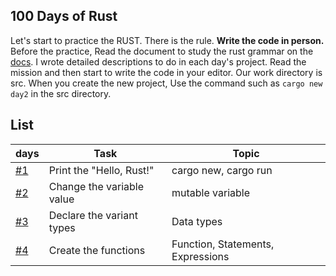 ## 100 Days of Rust

Let's start to practice the RUST. There is the rule. **Write the code in person.** Before the practice, Read the document to study the rust grammar on the [docs](https://doc.rust-lang.org/book/).
I wrote detailed descriptions to do in each day's project. Read the mission and then start to write the code in your editor.
Our work directory is src. When you create the new project, Use the command such as `cargo new day2` in the src directory.

## List

| days            | Task                      | Topic                             |
| --------------- | ------------------------- | --------------------------------- |
| [#1](src/day1/) | Print the "Hello, Rust!"  | cargo new, cargo run              |
| [#2](src/day2/) | Change the variable value | mutable variable                  |
| [#3](src/day3/) | Declare the variant types | Data types                        |
| [#4](src/day4/) | Create the functions      | Function, Statements, Expressions |
